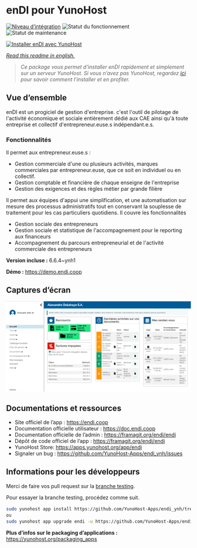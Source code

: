 <!--
N.B.: This README was automatically generated by https://github.com/YunoHost/apps/tree/master/tools/readme_generator
It shall NOT be edited by hand.
-->

# enDI pour YunoHost

[![Niveau d’intégration](https://dash.yunohost.org/integration/endi.svg)](https://dash.yunohost.org/appci/app/endi) ![Statut du fonctionnement](https://ci-apps.yunohost.org/ci/badges/endi.status.svg) ![Statut de maintenance](https://ci-apps.yunohost.org/ci/badges/endi.maintain.svg)

[![Installer enDI avec YunoHost](https://install-app.yunohost.org/install-with-yunohost.svg)](https://install-app.yunohost.org/?app=endi)

*[Read this readme in english.](./README.md)*

> *Ce package vous permet d’installer enDI rapidement et simplement sur un serveur YunoHost.
Si vous n’avez pas YunoHost, regardez [ici](https://yunohost.org/#/install) pour savoir comment l’installer et en profiter.*

## Vue d’ensemble

enDI est un progiciel de gestion d'entreprise. c'est l'outil de pilotage de
l'activité économique et sociale entièrement dédié aux CAE ainsi qu'à toute
entreprise et collectif d'entrepreneur.euse.s indépendant.e.s.

### Fonctionnalités

Il permet aux entrepreneur.euse.s :

* Gestion commerciale d'une ou plusieurs activités, marques commerciales par entrepreneur.euse, que ce soit en individuel ou en collectif.
* Gestion comptable et financière de chaque enseigne de l'entreprise
* Gestion des exigences et des règles métier par grande filière

Il permet aux équipes d'appui une simplification, et une automatisation sur mesure des processus administratifs tout en conservant la souplesse de traitement pour les cas particuliers quotidiens. Il couvre les fonctionnalités

* Gestion sociale des entrepreneurs
* Gestion sociale et statistique de l'accompagnement pour le reporting aux financeurs
* Accompagnement du parcours entrepreneurial et de l'activité commerciale des entrepreneurs


**Version incluse :** 6.6.4~ynh1

**Démo :** https://demo.endi.coop

## Captures d’écran

![Capture d’écran de enDI](./doc/screenshots/accueil.png)

## Documentations et ressources

* Site officiel de l’app : <https://endi.coop>
* Documentation officielle utilisateur : <https://doc.endi.coop>
* Documentation officielle de l’admin : <https://framagit.org/endi/endi>
* Dépôt de code officiel de l’app : <https://framagit.org/endi/endi>
* YunoHost Store: <https://apps.yunohost.org/app/endi>
* Signaler un bug : <https://github.com/YunoHost-Apps/endi_ynh/issues>

## Informations pour les développeurs

Merci de faire vos pull request sur la [branche testing](https://github.com/YunoHost-Apps/endi_ynh/tree/testing).

Pour essayer la branche testing, procédez comme suit.

``` bash
sudo yunohost app install https://github.com/YunoHost-Apps/endi_ynh/tree/testing --debug
ou
sudo yunohost app upgrade endi -u https://github.com/YunoHost-Apps/endi_ynh/tree/testing --debug
```

**Plus d’infos sur le packaging d’applications :** <https://yunohost.org/packaging_apps>